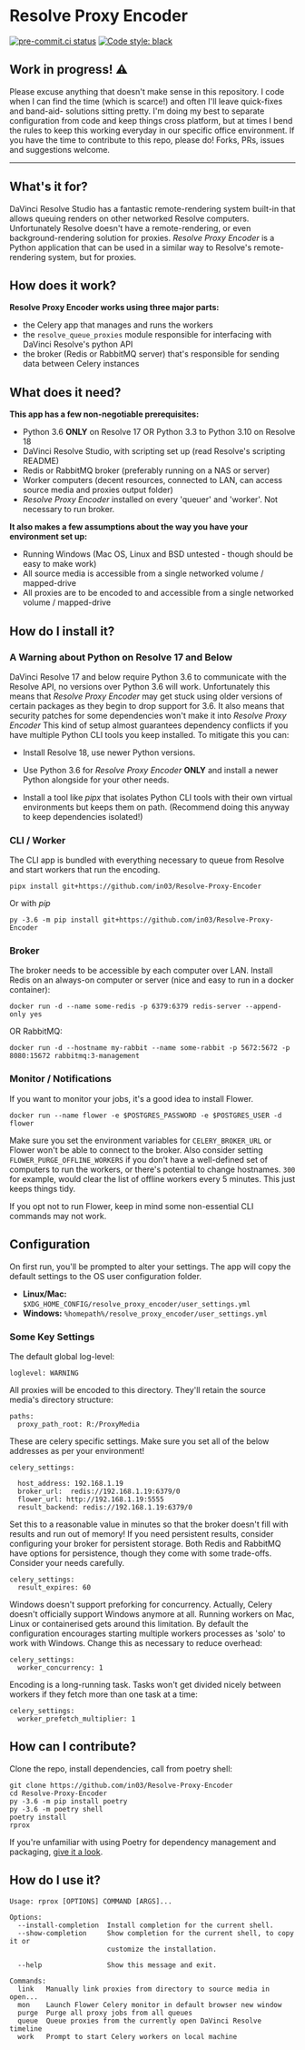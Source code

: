 # Resolve Proxy Encoder
[![pre-commit.ci status](https://results.pre-commit.ci/badge/github/in03/Resolve-Proxy-Encoder/main.svg)](https://results.pre-commit.ci/latest/github/in03/Resolve-Proxy-Encoder/main) [![Code style: black](https://img.shields.io/badge/code%20style-black-000000.svg)](https://github.com/psf/black)

## Work in progress! ⚠️

 Please excuse anything that doesn't make sense in this repository. I code when I can find the time (which is scarce!) and often I'll leave quick-fixes and band-aid-  solutions sitting pretty. I'm doing my best to separate configuration from code and keep things cross platform, but at times I bend the rules to keep this working   everyday in our specific office environment. If you have the time to contribute to this repo, please do! Forks, PRs, issues and suggestions welcome.

 ---
 
## What's it for? ##
DaVinci Resolve Studio has a fantastic remote-rendering system built-in that allows queuing renders on other networked Resolve computers.
Unfortunately Resolve doesn't have a remote-rendering, or even background-rendering solution for proxies. 
*Resolve Proxy Encoder* is a Python application that can be used in a similar way to Resolve's remote-rendering system, but for proxies.
 
## How does it work? ##
**Resolve Proxy Encoder works using three major parts:**
- the Celery app that manages and runs the workers
- the `resolve_queue_proxies` module responsible for interfacing with DaVinci Resolve's python API 
- the broker (Redis or RabbitMQ server) that's responsible for sending data between Celery instances

## What does it need?
**This app has a few non-negotiable prerequisites:**
- Python 3.6 **ONLY** on Resolve 17 OR Python 3.3 to Python 3.10 on Resolve 18
- DaVinci Resolve Studio, with scripting set up (read Resolve's scripting README)
- Redis or RabbitMQ broker (preferably running on a NAS or server)
- Worker computers (decent resources, connected to LAN, can access source media and proxies output folder)
- *Resolve Proxy Encoder* installed on every 'queuer' and 'worker'. Not necessary to run broker.

**It also makes a few assumptions about the way you have your environment set up:**
- Running Windows (Mac OS, Linux and BSD untested - though should be easy to make work)
- All source media is accessible from a single networked volume / mapped-drive
- All proxies are to be encoded to and accessible from a single networked volume / mapped-drive


## How do I install it?

### A Warning about Python on Resolve 17 and Below

DaVinci Resolve 17 and below require Python 3.6 to communicate with the Resolve API, no versions over Python 3.6 will work.
Unfortunately this means that *Resolve Proxy Encoder* may get stuck using older versions of certain packages as they begin to drop support for 3.6.
It also means that security patches for some dependencies won't make it into *Resolve Proxy Encoder* 
This kind of setup almost guarantees dependency conflicts if you have multiple Python CLI tools you keep installed.
To mitigate this you can:

- Install Resolve 18, use newer Python versions.

- Use Python 3.6 for *Resolve Proxy Encoder* **ONLY** and install a newer Python alongside for your other needs.

- Install a tool like *pipx* that isolates Python CLI tools with their own virtual environments but keeps them on path.
(Recommend doing this anyway to keep dependencies isolated!)


### CLI / Worker
The CLI app is bundled with everything necessary to queue from Resolve and start workers that run the encoding.
```
pipx install git+https://github.com/in03/Resolve-Proxy-Encoder
```
Or with *pip*
``` 
py -3.6 -m pip install git+https://github.com/in03/Resolve-Proxy-Encoder
```
### Broker
The broker needs to be accessible by each computer over LAN.
Install Redis on an always-on computer or server (nice and easy to run in a docker container):
```
docker run -d --name some-redis -p 6379:6379 redis-server --append-only yes
```
OR RabbitMQ:
```
docker run -d --hostname my-rabbit --name some-rabbit -p 5672:5672 -p 8080:15672 rabbitmq:3-management
```

### Monitor / Notifications
If you want to monitor your jobs, it's a good idea to install Flower.
```
docker run --name flower -e $POSTGRES_PASSWORD -e $POSTGRES_USER -d flower
```
Make sure you set the environment variables for `CELERY_BROKER_URL` or Flower won't be able to connect to the broker. Also consider setting `FLOWER_PURGE_OFFLINE_WORKERS` if you don't have a well-defined set of computers to run the workers, or there's potential to change hostnames. `300` for example, would clear the list of offline workers every 5 minutes. This just keeps things tidy.

If you opt not to run Flower, keep in mind some non-essential CLI commands may not work.

## Configuration
On first run, you'll be prompted to alter your settings. The app will copy the default settings to the OS user configuration folder. 
- **Linux/Mac:** `$XDG_HOME_CONFIG/resolve_proxy_encoder/user_settings.yml`
- **Windows:** `%homepath%/resolve_proxy_encoder/user_settings.yml`



### Some Key Settings

The default global log-level:
```
loglevel: WARNING 
```

All proxies will be encoded to this directory. They'll retain the source media's directory structure:
```
paths:
  proxy_path_root: R:/ProxyMedia
``` 
These are celery specific settings. Make sure you set all of the below addresses as per your environment!
```
celery_settings:

  host_address: 192.168.1.19
  broker_url:  redis://192.168.1.19:6379/0
  flower_url: http://192.168.1.19:5555
  result_backend: redis://192.168.1.19:6379/0
```

Set this to a reasonable value in minutes so that the broker doesn't fill with results and run out of memory!
If you need persistent results, consider configuring your broker for persistent storage. Both Redis and RabbitMQ have options for persistence, though they come with some trade-offs. Consider your needs carefully.
```
celery_settings:
  result_expires: 60
```
Windows doesn't support preforking for concurrency. Actually, Celery doesn't officially support Windows anymore at all. Running workers on Mac, Linux or containerised gets around this limitation. By default the configuration encourages starting multiple workers processes as 'solo' to work with Windows. Change this as necessary to reduce overhead:
```
celery_settings:
  worker_concurrency: 1
```
  
Encoding is a long-running task. Tasks won't get divided nicely between workers if they fetch more than one task at a time:
```
celery_settings:
  worker_prefetch_multiplier: 1 
```

## How can I contribute?
Clone the repo, install dependencies, call from poetry shell:
```
git clone https://github.com/in03/Resolve-Proxy-Encoder
cd Resolve-Proxy-Encoder
py -3.6 -m pip install poetry
py -3.6 -m poetry shell
poetry install
rprox
```
If you're unfamiliar with using Poetry for dependency management and packaging, [give it a look](https://python-poetry.org/docs/basic-usage).

## How do I use it?

```
Usage: rprox [OPTIONS] COMMAND [ARGS]...

Options:
  --install-completion  Install completion for the current shell.
  --show-completion     Show completion for the current shell, to copy it or
                        customize the installation.

  --help                Show this message and exit.

Commands:
  link   Manually link proxies from directory to source media in open...
  mon    Launch Flower Celery monitor in default browser new window
  purge  Purge all proxy jobs from all queues
  queue  Queue proxies from the currently open DaVinci Resolve timeline
  work   Prompt to start Celery workers on local machine
  ```
